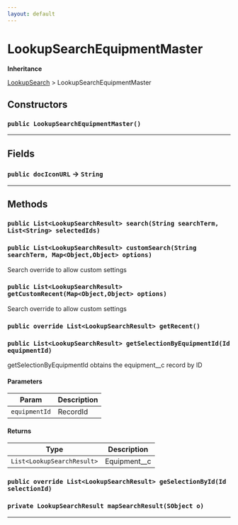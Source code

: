 ```yaml
---
layout: default
---
```

# LookupSearchEquipmentMaster

**Inheritance**

[LookupSearch](./LookupSearch.md)
 &gt; 
LookupSearchEquipmentMaster

## Constructors
### `public LookupSearchEquipmentMaster()`
---
## Fields

### `public docIconURL` → `String`


---
## Methods
### `public List<LookupSearchResult> search(String searchTerm, List<String> selectedIds)`
### `public List<LookupSearchResult> customSearch(String searchTerm, Map<Object,Object> options)`

Search override to allow custom settings

### `public List<LookupSearchResult> getCustomRecent(Map<Object,Object> options)`

Search override to allow custom settings

### `public override List<LookupSearchResult> getRecent()`
### `public List<LookupSearchResult> getSelectionByEquipmentId(Id equipmentId)`

getSelectionByEquipmentId obtains the equipment__c record by ID

#### Parameters

|Param|Description|
|---|---|
|`equipmentId`|RecordId|

#### Returns

|Type|Description|
|---|---|
|`List<LookupSearchResult>`|Equipment__c|

### `public override List<LookupSearchResult> geSelectionById(Id selectionId)`
### `private LookupSearchResult mapSearchResult(SObject o)`
---
